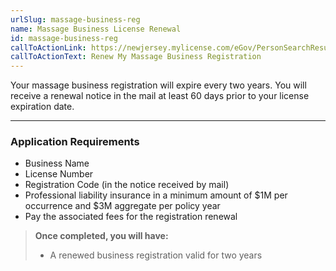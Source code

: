 ```yaml
---
urlSlug: massage-business-reg
name: Massage Business License Renewal
id: massage-business-reg
callToActionLink: https://newjersey.mylicense.com/eGov/PersonSearchResults.aspx?Facility=Y
callToActionText: Renew My Massage Business Registration
---
```

Your massage business registration will expire every two years. You will receive a renewal notice in the mail at least 60 days prior to your license expiration date.

- - -

### Application Requirements
* Business Name
* License Number
* Registration Code (in the notice received by mail) 
* Professional liability insurance in a minimum amount of $1M per occurrence and $3M aggregate per policy year
* Pay the associated fees for the registration renewal

> **Once completed, you will have:**
>
> * A renewed business registration valid for two years